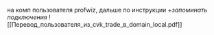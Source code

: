 

на комп пользователя profwiz, дальше по инструкции +*запоминать подключения*
![[Перевод_пользователя_из_cvk_trade_в_domain_local.pdf]]